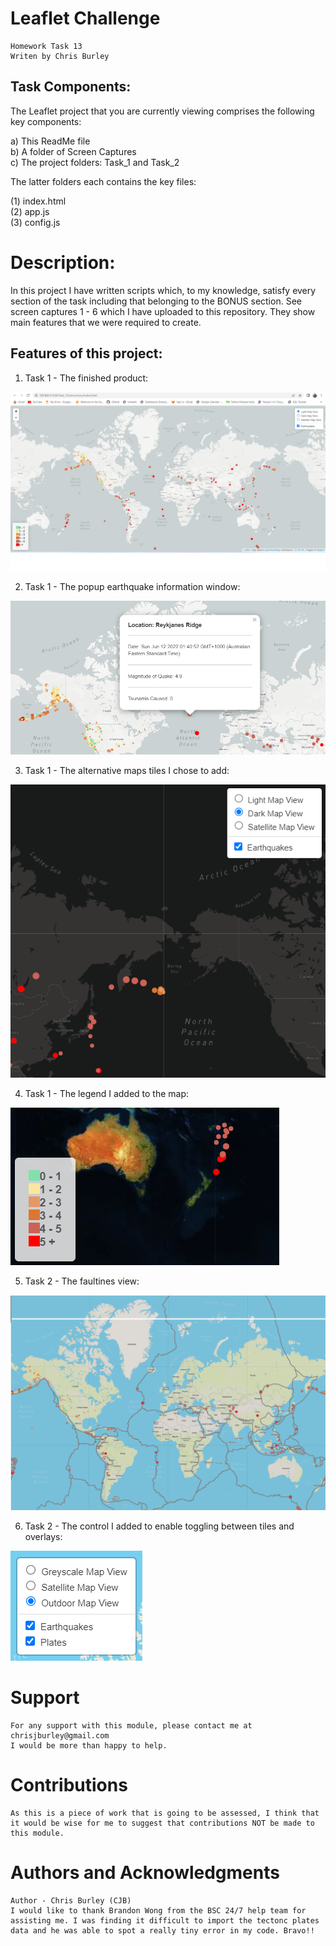 # Leaflet Challenge

    Homework Task 13
    Writen by Chris Burley

## Task Components:

The Leaflet project that you are currently viewing comprises the following key components:

a) This ReadMe file<br>
b) A folder of Screen Captures<br>
c) The project folders: Task_1 and Task_2

The latter folders each contains the key files:<br>

(1) index.html <br>
(2) app.js <br> 
(3) config.js <br>     

  
# Description:

In this project I have written scripts which, to my knowledge, satisfy every section of the task including that belonging to the BONUS section. 
See screen captures 1 - 6 which I have uploaded to this repository. They show main features that we were required to create.

## Features of this project:

1) Task 1 - The finished product:

![alt text](Screen_Captures/Screen_Capture_1-Task_1.png)

2) Task 1 - The popup earthquake information window:

![alt text](Screen_Captures/Screen_Capture_2-Task_1_Popup_Window.png)

3) Task 1 - The alternative maps tiles I chose to add:

![alt text](Screen_Captures/Screen_Capture_3-Task_1_Alternative_Map_Tiles.png)

4) Task 1 - The legend I added to the map:

![alt text](Screen_Captures/Screen_Capture_4-Task_1_Legend.png)

5) Task 2 - The faultines view:

![alt text](Screen_Captures/Screen_Capture_5-Task_2_Faultlines.png)

6) Task 2 - The control I added to enable toggling between tiles and overlays:

![alt text](Screen_Captures/Screen_Capture_6-Task_2_Control.png)
     
# Support

    For any support with this module, please contact me at chrisjburley@gmail.com
    I would be more than happy to help.

# Contributions

    As this is a piece of work that is going to be assessed, I think that it would be wise for me to suggest that contributions NOT be made to this module.

# Authors and Acknowledgments

    Author - Chris Burley (CJB)
    I would like to thank Brandon Wong from the BSC 24/7 help team for assisting me. I was finding it difficult to import the tectonc plates data and he was able to spot a really tiny error in my code. Bravo!!
